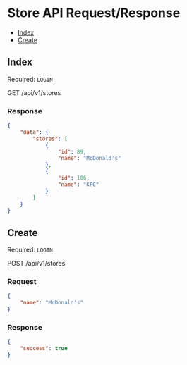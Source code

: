 # Store API Request/Response

 - [Index](#index)
 - [Create](#create)

## Index

Required: `LOGIN`

GET /api/v1/stores

### Response

```json
{
    "data": {
        "stores": [
            {
                "id": 89,
                "name": "McDonald's"
            },
            {
                "id": 106,
                "name": "KFC"
            }
        ]
    }
}
```

## Create

Required: `LOGIN`

POST /api/v1/stores

### Request

```json
{
	"name": "McDonald's"
}
```

### Response

```json
{
    "success": true
}
```
